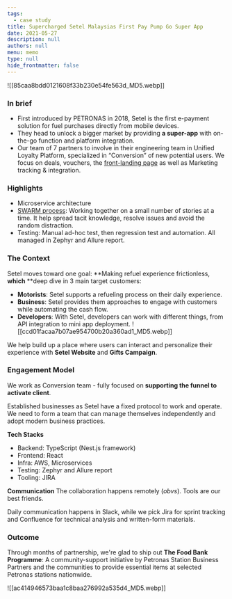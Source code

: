 ```yaml
---
tags: 
  - case study
title: Supercharged Setel Malaysias First Pay Pump Go Super App
date: 2021-05-27
description: null
authors: null
menu: memo
type: null
hide_frontmatter: false
---
```


![[85caa8bdd0121608f33b230e54fe563d_MD5.webp]]

### In brief
* First introduced by PETRONAS in 2018, Setel is the first e-payment solution for fuel purchases directly from mobile devices.
* They head to unlock a bigger market by providing **a super-app** with on-the-go function and platform integration.
* Our team of 7 partners to involve in their engineering team in Unified Loyalty Platform, specialized in “Conversion” of new potential users. We focus on deals, vouchers, the [front-landing page](https://www.setel.com/) as well as Marketing tracking & integration.

### Highlights
* Microservice architecture
* [SWARM process](https://open.nytimes.com/scrum-swarm-sprint-how-to-take-the-agile-process-and-make-it-your-own-b6416793ff7e): Working together on a small number of stories at a time. It help spread tacit knowledge, resolve issues and avoid the random distraction.
* Testing: Manual ad-hoc test, then regression test and automation. All managed in Zephyr and Allure report.

### The Context
Setel moves toward one goal: **Making refuel experience frictionless, **which** **deep dive in 3 main target customers:

* **Motorists**: Setel supports a refueling process on their daily experience. 
* **Business**: Setel provides them approaches to engage with customers while automating the cash flow.
* **Developers**: With Setel, developers can work with different things, from API integration to mini app deployment. 
![[ccd01facaa7b07ae954700b20a360ad1_MD5.webp]]

We help build up a place where users can interact and personalize their experience with **Setel Website** and **Gifts Campaign**.

### **Engagement Model**
We work as Conversion team - fully focused on **supporting the funnel to activate client**.

Established businesses as Setel have a fixed protocol to work and operate. We need to form a team that can manage themselves independently and adopt modern business practices.

**Tech Stacks**
* Backend: TypeScript (Nest.js framework)
* Frontend: React
* Infra: AWS, Microservices
* Testing: Zephyr and Allure report
* Tooling: JIRA

**Communication**
The collaboration happens remotely (*obvs*). Tools are our best friends. 

Daily communication happens in Slack, while we pick Jira for sprint tracking and Confluence for technical analysis and written-form materials.

### **Outcome**
Through months of partnership, we're glad to ship out **The Food Bank Programme**: A community-support initiative by Petronas Station Business Partners and the communities to provide essential items at selected Petronas stations nationwide. 

![[ac414946573baa1c8baa276992a535d4_MD5.webp]]

